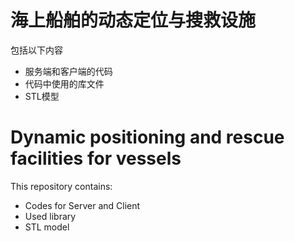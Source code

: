 # 海上船舶的动态定位与搜救设施
包括以下内容
- 服务端和客户端的代码
- 代码中使用的库文件
- STL模型

# Dynamic positioning and rescue facilities for vessels
This repository contains:
- Codes for Server and Client
- Used library
- STL model
